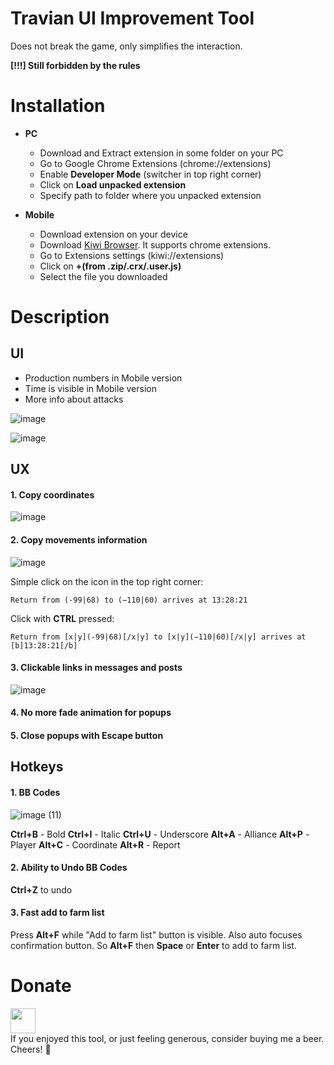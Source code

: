 # Travian UI Improvement Tool
Does not break the game, only simplifies the interaction.

**[!!!] Still forbidden by the rules**

# Installation
- **PC**
  - Download and Extract extension in some folder on your PC 
  - Go to Google Chrome Extensions (chrome://extensions)
  - Enable **Developer Mode** (switcher in top right corner)
  - Click on **Load unpacked extension**
  - Specify path to folder where you unpacked extension
  
- **Mobile**
  - Download extension on your device
  - Download [Kiwi Browser](https://play.google.com/store/apps/details?id=com.kiwibrowser.browser&hl=ru&gl=US). It supports chrome extensions.
  - Go to Extensions settings (kiwi://extensions)
  - Click on **+(from .zip/.crx/.user.js)**
  - Select the file you downloaded

# Description

## UI
- Production numbers in Mobile version
- Time is visible in Mobile version
- More info about attacks

![image](https://user-images.githubusercontent.com/19815216/169517154-9905e05f-3952-43a9-abd0-f081441cf723.png)

![image](https://user-images.githubusercontent.com/19815216/169517369-4d6320ce-7cb5-477a-9984-e405e015529c.png)

## UX
#### 1. Copy coordinates

![image](https://user-images.githubusercontent.com/19815216/169518035-d8127c92-75d2-47bc-9388-a854498d956f.png)


#### 2. Copy movements information

![image](https://user-images.githubusercontent.com/19815216/169518362-a4b5e050-bc73-4363-8d53-016db3a729e5.png)

Simple click on the icon in the top right corner:
```
Return from (-99|68) to ‭(‭−‭110‬‬|‭60‬)‬ arrives at 13:28:21
```

Click with **CTRL** pressed:
```
Return from [x|y](-99|68)[/x|y] to [x|y]‭(‭−‭110‬‬|‭60‬)‬[/x|y] arrives at [b]13:28:21[/b]
```


#### 3. Clickable links in messages and posts

![image](https://user-images.githubusercontent.com/19815216/169519631-beeb9546-5f2a-4158-920b-3ecd7d60610e.png)


#### 4. No more fade animation for popups

#### 5. Close popups with Escape button


## Hotkeys

#### 1. BB Codes
![image (11)](https://user-images.githubusercontent.com/19815216/169520301-8c9c4a48-d6d7-4ae6-b7aa-522a11e22347.png)

**Ctrl+B** - Bold
**Ctrl+I** - Italic
**Ctrl+U** - Underscore
**Alt+A** - Alliance
**Alt+P** - Player
**Alt+C** - Coordinate
**Alt+R** - Report

#### 2. Ability to Undo BB Codes
**Ctrl+Z** to undo

#### 3. Fast add to farm list
Press **Alt+F** while "Add to farm list" button is visible. 
Also auto focuses confirmation button.
So **Alt+F** then **Space** or **Enter** to add to farm list.





# Donate
<a href="https://www.paypal.me/alexandertopalo"><img src="https://raw.githubusercontent.com/andreostrovsky/donate-with-paypal/master/blue.svg" height="40"></a>  
If you enjoyed this tool, or just feeling generous, consider buying me a beer. Cheers! :beers:
